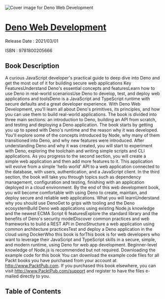 ![Cover image for Deno Web Development](https://imgdetail.ebookreading.net/cover/cover/202109/EB9781800205666.jpg)

[Deno Web Development](https://ebookreading.net/view/book/Deno+Web+Development-EB9781800205666_1.html "Deno Web Development")
====================================================================================================================

Release Date : 2021/03/01

ISBN : 9781800205666

Book Description
-----------------

A curious JavaScript developer's practical guide to deep dive into Deno and get the most out of it for building secure web applications
Key FeaturesUnderstand Deno's essential concepts and featuresLearn how to use Deno in real-world scenariosUse Deno to develop, test, and deploy web applications and toolsDeno is a JavaScript and TypeScript runtime with secure defaults and a great developer experience. With Deno Web Development, you'll learn all about Deno's primitives, its principles, and how you can use them to build real-world applications. The book is divided into three main sections: an introduction to Deno, building an API from scratch, and testing and deploying a Deno application.
The book starts by getting you up to speed with Deno's runtime and the reason why it was developed. You'll explore some of the concepts introduced by Node, why many of them transitioned into Deno, and why new features were introduced. After understanding Deno and why it was created, you will start to experiment with Deno, exploring the toolchain and writing simple scripts and CLI applications. As you progress to the second section, you will create a simple web application and then add more features to it. This application will evolve from a simple 'hello world' API to a web application connected to the database, with users, authentication, and a JavaScript client. In the third section, the book will take you through topics such as dependency management, configuration and testing, finishing with an application deployed in a cloud environment.
By the end of this web development book, you will become comfortable with using Deno to create, maintain, and deploy secure and reliable web applications.
What you will learnUnderstand why you should use DenoGet to grips with tooling and the Deno ecosystemBuild Deno web applications using existing Node.js knowledge and the newest ECMA Script 6 featuresExplore the standard library and the benefits of Deno's security modelDiscover common practices and web frameworks to build a REST API in DenoStructure a web application using common architecture practicesTest and deploy a Deno application in the cloud using DockerWho this book is forThis book is for web developers who want to leverage their JavaScript and TypeScript skills in a secure, simple, and modern runtime, using Deno for web app development. Beginner-level knowledge of Node.js is recommended but not required.
Downloading the example code for this book You can download the example code files for all Packt books you have purchased from your account at http://www.PacktPub.com. If you purchased this book elsewhere, you can visit http://www.PacktPub.com/support and register to have the files e-mailed directly to you.


Table of Contents
-----------------

